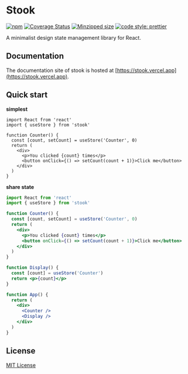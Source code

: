 # Stook

[![npm](https://img.shields.io/npm/v/stook.svg)](https://www.npmjs.com/package/stook) [![Coverage Status](https://coveralls.io/repos/github/motere/stook/badge.svg?branch=master)](https://coveralls.io/github/motere/stook?branch=master) [![Minzipped size](https://img.shields.io/bundlephobia/minzip/stook.svg)](https://bundlephobia.com/result?p=stook) [![code style: prettier](https://img.shields.io/badge/code_style-prettier-ff69b4.svg)](https://github.com/prettier/prettier)

A minimalist design state management library for React.

## Documentation

The documentation site of stook is hosted at  [https://stook.vercel.app](https://stook.vercel.app).

## Quick start

**simplest**

```tsx
import React from 'react'
import { useStore } from 'stook'

function Counter() {
  const [count, setCount] = useStore('Counter', 0)
  return (
    <div>
      <p>You clicked {count} times</p>
      <button onClick={() => setCount(count + 1)}>Click me</button>
    </div>
  )
}
```

**share state**

```jsx
import React from 'react'
import { useStore } from 'stook'

function Counter() {
  const [count, setCount] = useStore('Counter', 0)
  return (
    <div>
      <p>You clicked {count} times</p>
      <button onClick={() => setCount(count + 1)}>Click me</button>
    </div>
  )
}

function Display() {
  const [count] = useStore('Counter')
  return <p>{count}</p>
}

function App() {
  return (
    <div>
      <Counter />
      <Display />
    </div>
  )
}
```

## License

[MIT License](https://github.com/motere/stook/blob/master/LICENSE)



